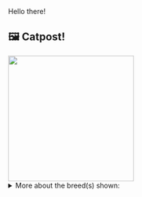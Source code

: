 Hello there!



## 🖼️ Catpost!

<sub>
    <img src="https://cdn2.thecatapi.com/images/j3WPHuW7A.jpg" height="256">
</sub>


<details>
<summary>More about the breed(s) shown:</summary>

Breed: Singapura

Description: The Singapura is usually cautious when it comes to meeting new people, but loves attention from his family so much that she sometimes has the reputation of being a pest. This is a highly active, curious and affectionate cat. She may be small, but she knows she’s in charge

Links:
<ul>
  <li>CFA http://cfa.org/Breeds/BreedsSthruT/Singapura.aspx</li>
  <li>Wikipedia https://en.wikipedia.org/wiki/Singapura_(cat)</li>
</ul> 

</details>
